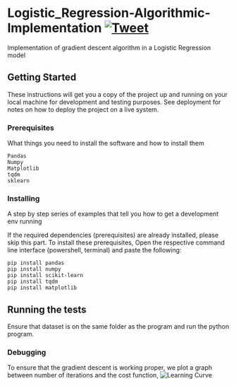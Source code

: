 # Logistic_Regression-Algorithmic-Implementation  [![Tweet](https://img.shields.io/twitter/url/http/shields.io.svg?style=social)](https://twitter.com/intent/tweettext=Get%20over%20170%20free%20design%20blocks%20based%20on%20Bootstrap%204&url=https://www.froala.com/design-blocks&via=froala&hashtags=bootstrap,design,templates,blocks,developers)

Implementation of gradient descent algorithm in a Logistic Regression model  

## Getting Started

These instructions will get you a copy of the project up and running on your local machine for development and testing purposes. See deployment for notes on how to deploy the project on a live system.

### Prerequisites

What things you need to install the software and how to install them

```
Pandas
Numpy
Matplotlib
tqdm
sklearn

```

### Installing

A step by step series of examples that tell you how to get a development env running

If the required dependencies (prerequisites) are already installed, please skip this part.
To install these prerequisites, Open the respective command line interface (powershell, terminal) and paste the following:

```
pip install pandas
pip install numpy
pip install scikit-learn
pip install tqdm
pip install matplotlib

```

## Running the tests

Ensure that dataset is on the same folder as the program and run the python program.

### Debugging
To ensure that the gradient descent is working proper, we plot a graph between number of iterations and the cost function,
![Learning Curve](https://i.stack.imgur.com/A1gaU.png)
